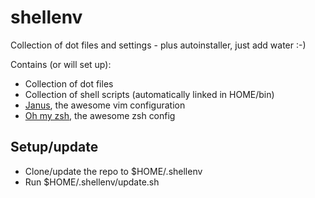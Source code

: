 shellenv
========

Collection of dot files and settings - plus autoinstaller, just add water :-)

Contains (or will set up):
 * Collection of dot files
 * Collection of shell scripts (automatically linked in HOME/bin)
 * [Janus](https://github.com/carlhuda/janus), the awesome vim
   configuration
 * [Oh my zsh](https://github.com/robbyrussell/oh-my-zsh), the awesome
   zsh config

Setup/update
------------

* Clone/update the repo to $HOME/.shellenv
* Run $HOME/.shellenv/update.sh

